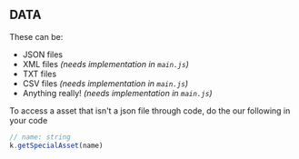 ## DATA
These can be:
- JSON files
- XML files _(needs implementation in `main.js`)_
- TXT files
- CSV files _(needs implementation in `main.js`)_
- Anything really! _(needs implementation in `main.js`)_

To access a asset that isn't a json file through code, do the our following in your code
```javascript
// name: string
k.getSpecialAsset(name)
```